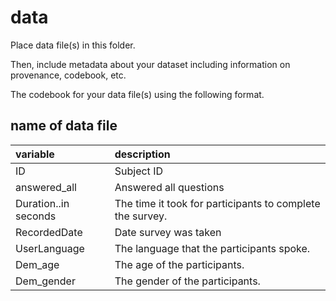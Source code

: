 # data

Place data file(s) in this folder.

Then, include metadata about your dataset including information on provenance, codebook, etc.

The codebook for your data file(s) using the following format.

## name of data file

|variable         |description |
|:----------------|:-----------|
|ID        | Subject ID |
|answered_all    | Answered all questions |
|Duration..in seconds       | The time it took for participants to complete the survey.|
|RecordedDate           | Date survey was taken |
|UserLanguage | The language that the participants spoke. | 
|Dem_age| The age of the participants.
|Dem_gender| The gender of the participants.
